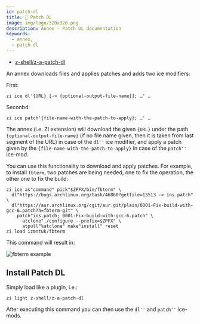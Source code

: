 ```yaml
---
id: patch-dl
title: 💠 Patch DL
image: img/logo/320x320.png
description: Annex - Patch DL documentation
keywords:
  - annex,
  - patch-dl
---
```


- [z-shell/z-a-patch-dl](https://github.com/z-shell/z-a-patch-dl)

An annex downloads files and applies patches and adds two ice modifiers:

First:

```shell
zi ice dl'{URL} [-> {optional-output-file-name}]; …' …
```

Seconbd:

```shell
zi ice patch'{file-name-with-the-patch-to-apply}; …' …
```

The annex (i.e. ZI extension) will download the given `{URL}` under the path `{optional-output-file-name}` (if no file name given, then it is taken from last segment of the URL) in case of the `dl''` ice modifier, and apply a patch given by the `{file-name-with-the-patch-to-apply}` in case of the `patch''` ice-mod.

You can use this functionality to download and apply patches. For example, to install `fbterm`, two patches are being needed, one to fix the operation, the other one to fix the build:

```shell showLineNumbers
zi ice as"command" pick"$ZPFX/bin/fbterm" \
  dl"https://bugs.archlinux.org/task/46860?getfile=13513 -> ins.patch" \
  dl"https://aur.archlinux.org/cgit/aur.git/plain/0001-Fix-build-with-gcc-6.patch?h=fbterm-git" \
    patch"ins.patch; 0001-Fix-build-with-gcc-6.patch" \
      atclone"./configure --prefix=$ZPFX" \
      atpull"%atclone" make"install" reset
zi load izmntuk/fbterm
```

This command will result in:

![fbterm example](https://raw.githubusercontent.com/z-shell/z-a-patch-dl/main/docs/images/fbterm-ex.png#center)

## Install Patch DL

Simply load like a plugin, i.e.:

```shell
zi light z-shell/z-a-patch-dl
```

After executing this command you can then use the `dl''` and `patch''` ice-mods.
